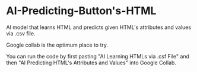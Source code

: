 # AI-Predicting-Button's-HTML

AI model that learns HTML and predicts given HTML's attributes and values via .csv file.

Google collab is the optimum place to try.

You can run the code by first pasting "AI Learning HTMLs via .csf File" and then "AI Predicting HTML's Attributes and Values" into Google Collab.
